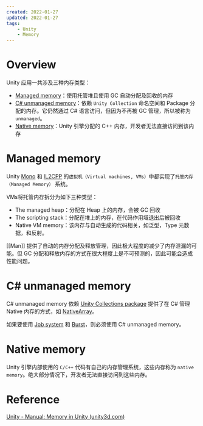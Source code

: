 ```yaml
---
created: 2022-01-27
updated: 2022-01-27
tags:
    - Unity
    - Memory
---
```

# Overview

Unity 应用一共涉及三种内存类型：
- [Managed memory](#Managed%20memory)：使用托管堆且使用 GC 自动分配及回收的内存
- [C# unmanaged memory](#C%20unmanaged%20memory)：依赖 `Unity Collection` 命名空间和 Package 分配的内存。它仍然通过 C# 语言访问，但因为不再被 GC 管理，所以被称为 `unmanaged`。
- [Native memory](#Native%20memory)：Unity 引擎分配的 C++ 内存，开发者无法直接访问到该内存


# Managed memory

Unity [Mono](Scripting%20Architecture/Scripting%20backends/Mono.md) 和 [IL2CPP](Scripting%20Architecture/Scripting%20backends/IL2CPP.md) 的`虚拟机（Virtual machines, VMs）`中都实现了`托管内存（Managed Memory）` 系统。

VMs将托管内存拆分为如下三种类型：
- The managed heap：分配在 Heap 上的内存，会被 GC 回收
- The scripting stack：分配在堆上的内存，在代码作用域退出后被回收
- Native VM memory：该内存与自动生成的代码相关，如泛型，Type 元数据，和反射。


[[Man]] 提供了自动的内存分配及释放管理，因此极大程度的减少了内存泄漏的可能。但 GC 分配和释放内存的方式在很大程度上是不可预测的，因此可能会造成性能问题。


# C# unmanaged memory

C# unmanaged memory 依赖 [Unity Collections package](https://docs.unity3d.com/Packages/com.unity.collections@latest/) 提供了在 C# 管理 Native 内存的方式，如 [NativeArray](https://docs.unity3d.com/2020.3/Documentation/ScriptReference/Unity.Collections.NativeArray_1.html)。

如果要使用 [Job system](https://docs.unity3d.com/2020.3/Documentation/Manual/JobSystem.html) 和 [Burst](http://docs.unity3d.com/Packages/com.unity.burst@latest)，则必须使用 C# unmanaged memory。

# Native memory

Unity 引擎内部使用的 `C/C++` 代码有自己的内存管理系统，这些内存称为 `native memory`。绝大部分情况下，开发者无法直接访问到这些内存。

# Reference

[Unity - Manual: Memory in Unity (unity3d.com)](https://docs.unity3d.com/2020.3/Documentation/Manual/performance-memory-overview.html)